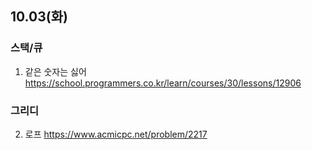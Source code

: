 ## 10.03(화)
### 스택/큐
1. 같은 숫자는 싫어
   https://school.programmers.co.kr/learn/courses/30/lessons/12906

### 그리디
2. 로프
  https://www.acmicpc.net/problem/2217
